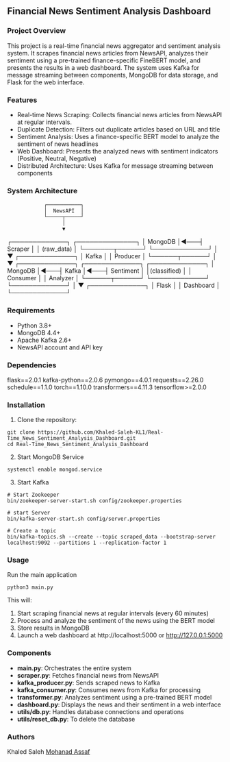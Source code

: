 ## Financial News Sentiment Analysis Dashboard

### Project Overview
This project is a real-time financial news aggregator and sentiment analysis system. It scrapes financial news articles from NewsAPI, analyzes their sentiment using a pre-trained finance-specific FineBERT model, and presents the results in a web dashboard. The system uses Kafka for message streaming between components, MongoDB for data storage, and Flask for the web interface.

### Features
- Real-time News Scraping: Collects financial news articles from NewsAPI at regular intervals.
- Duplicate Detection: Filters out duplicate articles based on URL and title
- Sentiment Analysis: Uses a finance-specific BERT model to analyze the sentiment of news headlines
- Web Dashboard: Presents the analyzed news with sentiment indicators (Positive, Neutral, Negative)
- Distributed Architecture: Uses Kafka for message streaming between components

### System Architecture
                ┌───────────┐
                │  NewsAPI  │
                └─────┬─────┘
                      │
                      ▼
┌─────────────┐    ┌──────────────┐
│  MongoDB    │◄───┤    Scraper   │
│ (raw_data)  │    └───────┬──────┘
└─────────────┘            │
                           ▼
                    ┌─────────────┐
                    │   Kafka     │
                    │  Producer   │
                    └──────┬──────┘
                           │
                           ▼
┌─────────────┐    ┌─────────────┐    ┌─────────────┐
│  MongoDB    │◄───┤    Kafka    │◄───┤  Sentiment  │
│(classified) │    │  Consumer   │    │  Analyzer   │
└──────┬──────┘    └─────────────┘    └─────────────┘
       │
        ▼
┌─────────────┐
│    Flask    │
│  Dashboard  │
└─────────────┘

### Requirements
- Python 3.8+
- MongoDB 4.4+
- Apache Kafka 2.6+
- NewsAPI account and API key

### Dependencies
flask==2.0.1
kafka-python==2.0.6
pymongo==4.0.1
requests==2.26.0
schedule==1.1.0
torch==1.10.0
transformers==4.11.3
tensorflow>=2.0.0

### Installation
1. Clone the repository:
```
git clone https://github.com/Khaled-Saleh-KL1/Real-Time_News_Sentiment_Analysis_Dashboard.git
cd Real-Time_News_Sentiment_Analysis_Dashboard
```

2. Start MongoDB Service
```
systemctl enable mongod.service
```

3. Start Kafka
```
# Start Zookeeper
bin/zookeeper-server-start.sh config/zookeeper.properties

# start Server
bin/kafka-server-start.sh config/server.properties

# Create a topic
bin/kafka-topics.sh --create --topic scraped_data --bootstrap-server localhost:9092 --partitions 1 --replication-factor 1
```

### Usage
Run the main application
```
python3 main.py
```
This will:
1. Start scraping financial news at regular intervals (every 60 minutes)
2. Process and analyze the sentiment of the news using the BERT model
3. Store results in MongoDB
4. Launch a web dashboard at http://localhost:5000 or http://127.0.0.1:5000

### Components
- **main.py**: Orchestrates the entire system
- **scraper.py**: Fetches financial news from NewsAPI
- **kafka_producer.py**: Sends scraped news to Kafka
- **kafka_consumer.py**: Consumes news from Kafka for processing
- **transformer.py**: Analyzes sentiment using a pre-trained BERT model
- **dashboard.py**: Displays the news and their sentiment in a web interface
- **utils/db.py**: Handles database connections and operations
- **utils/reset_db.py**: To delete the database

### Authors
Khaled Saleh
[Mohanad Assaf](https://github.com/kabuto1012)

